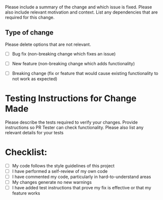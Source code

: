Please include a summary of the change and which issue is fixed. Please also include relevant motivation and context. List any dependencies that are required for this change.



## Type of change

Please delete options that are not relevant.

- [ ] Bug fix (non-breaking change which fixes an issue)
- [ ] New feature (non-breaking change which adds functionality)
- [ ] Breaking change (fix or feature that would cause existing functionality to not work as expected)


# Testing Instructions for Change Made

Please describe the tests required to verify your changes. Provide instructions so PR Tester can check functionality. Please also list any relevant details for your tests


# Checklist:

- [ ] My code follows the style guidelines of this project
- [ ] I have performed a self-review of my own code
- [ ] I have commented my code, particularly in hard-to-understand areas
- [ ] My changes generate no new warnings
- [ ] I have added test instructions that prove my fix is effective or that my feature works
